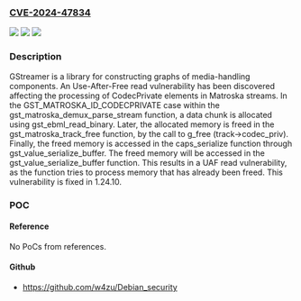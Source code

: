 ### [CVE-2024-47834](https://cve.mitre.org/cgi-bin/cvename.cgi?name=CVE-2024-47834)
![](https://img.shields.io/static/v1?label=Product&message=gstreamer&color=blue)
![](https://img.shields.io/static/v1?label=Version&message=%3D%20%3C%201.24.10%20&color=brighgreen)
![](https://img.shields.io/static/v1?label=Vulnerability&message=CWE-416%3A%20Use%20After%20Free&color=brighgreen)

### Description

GStreamer is a library for constructing graphs of media-handling components. An Use-After-Free read vulnerability has been discovered affecting the processing of CodecPrivate elements in Matroska streams. In the GST_MATROSKA_ID_CODECPRIVATE case within the gst_matroska_demux_parse_stream function, a data chunk is allocated using gst_ebml_read_binary. Later, the allocated memory is freed in the gst_matroska_track_free function, by the call to g_free (track->codec_priv). Finally, the freed memory is accessed in the caps_serialize function through gst_value_serialize_buffer. The freed memory will be accessed in the gst_value_serialize_buffer function. This results in a UAF read vulnerability, as the function tries to process memory that has already been freed. This vulnerability is fixed in 1.24.10.

### POC

#### Reference
No PoCs from references.

#### Github
- https://github.com/w4zu/Debian_security

